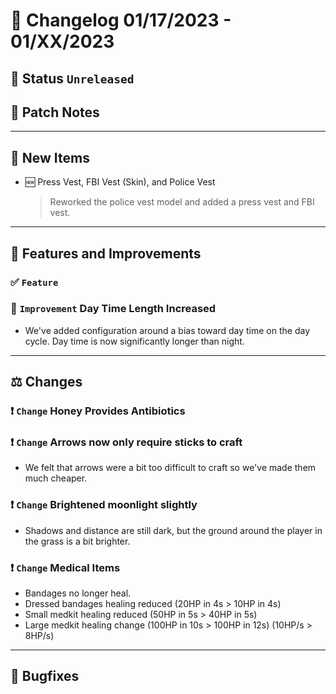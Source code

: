 # :bookmark_tabs:  Changelog 01/17/2023 - 01/XX/2023

## :red_circle: Status `Unreleased`
<!-- ## :green_circle: Status `Released` -->

## :speech_balloon: Patch Notes

________

## :star2: New Items
- :new: Press Vest, FBI Vest (Skin), and Police Vest
  > Reworked the police vest model and added a press vest and FBI vest.

________

## :loudspeaker: Features and Improvements

### :white_check_mark: `Feature` 

### :arrow_up_small: `Improvement` Day Time Length Increased
- We've added configuration around a bias toward day time on the day cycle. Day time is now significantly longer than night.

________

## :balance_scale: Changes

### :exclamation: `Change` Honey Provides Antibiotics

### :exclamation: `Change` Arrows now only require sticks to craft
- We felt that arrows were a bit too difficult to craft so we've made them much cheaper.

### :exclamation: `Change` Brightened moonlight slightly
- Shadows and distance are still dark, but the ground around the player in the grass is a bit brighter.

### :exclamation: `Change` Medical Items
- Bandages no longer heal.
- Dressed bandages healing reduced (20HP in 4s > 10HP in 4s)
- Small medkit healing reduced (50HP in 5s > 40HP in 5s)
- Large medkit healing change (100HP in 10s > 100HP in 12s) (10HP/s > 8HP/s)

________

## :bug: Bugfixes
